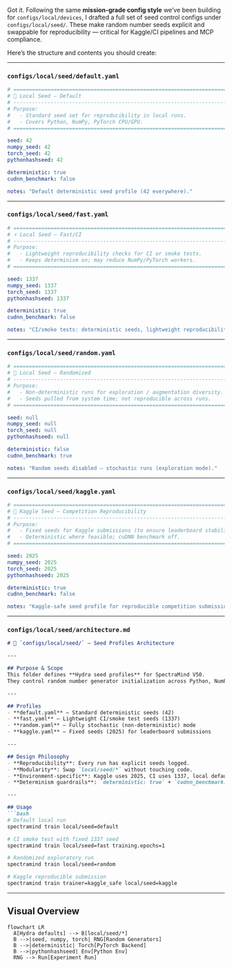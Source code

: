 Got it. Following the same **mission-grade config style** we’ve been building for `configs/local/devices`, I drafted a full set of seed control configs under `configs/local/seed/`. These make random number seeds explicit and swappable for reproducibility — critical for Kaggle/CI pipelines and MCP compliance.

Here’s the structure and contents you should create:

---

### `configs/local/seed/default.yaml`

```yaml
# ==============================================================================
# 🌱 Local Seed — Default
# ------------------------------------------------------------------------------
# Purpose:
#   - Standard seed set for reproducibility in local runs.
#   - Covers Python, NumPy, PyTorch CPU/GPU.
# ==============================================================================

seed: 42
numpy_seed: 42
torch_seed: 42
pythonhashseed: 42

deterministic: true
cudnn_benchmark: false

notes: "Default deterministic seed profile (42 everywhere)."
```

---

### `configs/local/seed/fast.yaml`

```yaml
# ==============================================================================
# ⚡ Local Seed — Fast/CI
# ------------------------------------------------------------------------------
# Purpose:
#   - Lightweight reproducibility checks for CI or smoke tests.
#   - Keeps determinism on; may reduce NumPy/PyTorch workers.
# ==============================================================================

seed: 1337
numpy_seed: 1337
torch_seed: 1337
pythonhashseed: 1337

deterministic: true
cudnn_benchmark: false

notes: "CI/smoke tests: deterministic seeds, lightweight reproducibility."
```

---

### `configs/local/seed/random.yaml`

```yaml
# ==============================================================================
# 🎲 Local Seed — Randomized
# ------------------------------------------------------------------------------
# Purpose:
#   - Non-deterministic runs for exploration / augmentation diversity.
#   - Seeds pulled from system time; not reproducible across runs.
# ==============================================================================

seed: null
numpy_seed: null
torch_seed: null
pythonhashseed: null

deterministic: false
cudnn_benchmark: true

notes: "Random seeds disabled — stochastic runs (exploration mode)."
```

---

### `configs/local/seed/kaggle.yaml`

```yaml
# ==============================================================================
# 🏅 Kaggle Seed — Competition Reproducibility
# ------------------------------------------------------------------------------
# Purpose:
#   - Fixed seeds for Kaggle submissions (to ensure leaderboard stability).
#   - Deterministic where feasible; cuDNN benchmark off.
# ==============================================================================

seed: 2025
numpy_seed: 2025
torch_seed: 2025
pythonhashseed: 2025

deterministic: true
cudnn_benchmark: false

notes: "Kaggle-safe seed profile for reproducible competition submissions."
```

---

### `configs/local/seed/architecture.md`

````markdown
# 📂 `configs/local/seed/` — Seed Profiles Architecture

---

## Purpose & Scope
This folder defines **Hydra seed profiles** for SpectraMind V50.  
They control random number generator initialization across Python, NumPy, and PyTorch (CPU/GPU), ensuring reproducibility and auditability in local, Kaggle, and HPC environments:contentReference[oaicite:1]{index=1}.

---

## Profiles
- **default.yaml** — Standard deterministic seeds (42)
- **fast.yaml** — Lightweight CI/smoke test seeds (1337)
- **random.yaml** — Fully stochastic (non-deterministic) mode
- **kaggle.yaml** — Fixed seeds (2025) for leaderboard submissions

---

## Design Philosophy
- **Reproducibility**: Every run has explicit seeds logged.  
- **Modularity**: Swap `local/seed/*` without touching code.  
- **Environment-specific**: Kaggle uses 2025, CI uses 1337, local default is 42.  
- **Determinism guardrails**: `deterministic: true` + `cudnn_benchmark: false` unless explicitly overridden for speed.

---

## Usage
```bash
# Default local run
spectramind train local/seed=default

# CI smoke test with fixed 1337 seed
spectramind train local/seed=fast training.epochs=1

# Randomized exploratory run
spectramind train local/seed=random

# Kaggle reproducible submission
spectramind train trainer=kaggle_safe local/seed=kaggle
````

---

## Visual Overview

```mermaid
flowchart LR
  A[Hydra defaults] --> B[local/seed/*]
  B -->|seed, numpy, torch| RNG[Random Generators]
  B -->|deterministic| Torch[PyTorch Backend]
  B -->|pythonhashseed| Env[Python Env]
  RNG --> Run[Experiment Run]
```

```
